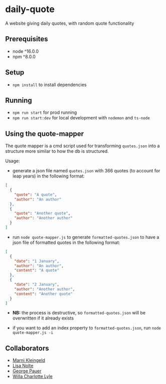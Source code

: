 # daily-quote

A website giving daily quotes, with random quote functionality

## Prerequisites

- node ^16.0.0
- npm ^8.0.0

## Setup

- `npm install` to install dependencies

## Running

- `npm run start` for prod running
- `npm run start:dev` for local development with `nodemon` and `ts-node`

## Using the quote-mapper

The quote mapper is a cmd script used for transforming `quotes.json` into a structure more similar to how the db is structured.

Usage:

- generate a json file named `quotes.json` with 366 quotes (to account for leap years) in the following format:

```json
[
  {
    "quote": "A quote",
    "author": "An author"
  },
  {
    "quote": "Another quote",
    "author": "Another author"
  }
]
```

- run `node quote-mapper.js` to generate `formatted-quotes.json` to have a json file of formatted quotes in the following format:

```json
[
  {
    "date": "1 January",
    "author": "An author",
    "content": "A quote"
  },
  {
    "date": "2 January",
    "author": "Another author",
    "content": "Another quote"
  }
]
```

- **NB:** the process is destructive, so `formatted-quotes.json` will be overwritten if it already exists

- if you want to add an index property to `formatted-quotes.json`, run `node quote-mapper.js -i`

## Collaborators

- [Marni Kleingeld](https://github.com/MarniKleingeld)
- [Lisa Nolte](https://github.com/LisaNolte1)
- [George Pauer](https://github.com/gpauer)
- [Willa Charlotte Lyle](https://github.com/WillaCharlotte)
